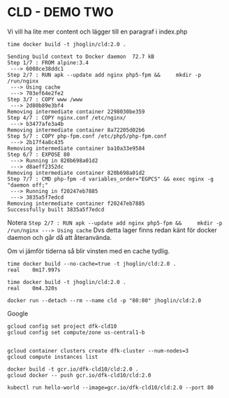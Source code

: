 CLD - DEMO TWO
===========

Vi vill ha lite mer content och lägger till en paragraf i index.php

```
time docker build -t jhoglin/cld:2.0 .

Sending build context to Docker daemon  72.7 kB
Step 1/7 : FROM alpine:3.4
 ---> 6008ce38ddc1
Step 2/7 : RUN apk --update add nginx php5-fpm &&     mkdir -p /run/nginx
 ---> Using cache
 ---> 703ef64e2fe2
Step 3/7 : COPY www /www
 ---> 2d80b89e3bf4
Removing intermediate container 2298030be359
Step 4/7 : COPY nginx.conf /etc/nginx/
 ---> b3477afe3a4b
Removing intermediate container 8a72205d02b6
Step 5/7 : COPY php-fpm.conf /etc/php5/php-fpm.conf
 ---> 2b17f4a8c435
Removing intermediate container ba10a33e9584
Step 6/7 : EXPOSE 80
 ---> Running in 820b698a01d2
 ---> d8aeff2352dc
Removing intermediate container 820b698a01d2
Step 7/7 : CMD php-fpm -d variables_order="EGPCS" && exec nginx -g "daemon off;"
 ---> Running in f20247eb7885
 ---> 3835a5f7edcd
Removing intermediate container f20247eb7885
Successfully built 3835a5f7edcd
```

Notera `Step 2/7 : RUN apk --update add nginx php5-fpm &&     mkdir -p /run/nginx
 ---> Using cache` Dvs detta lager finns redan känt för docker daemon och går då att återanvända.


Om vi jämför tiderna så blir vinsten med en cache tydlig.
```
time docker build --no-cache=true -t jhoglin/cld:2.0 .
real    0m17.997s

time docker build -t jhoglin/cld:2.0 .
real    0m4.320s
```
```
docker run --detach --rm --name cld -p "80:80" jhoglin/cld:2.0
```



Google
```
gcloud config set project dfk-cld10
gcloud config set compute/zone us-central1-b


gcloud container clusters create dfk-cluster --num-nodes=3
gcloud compute instances list

docker build -t gcr.io/dfk-cld10/cld:2.0 .
gcloud docker -- push gcr.io/dfk-cld10/cld:2.0

kubectl run hello-world --image=gcr.io/dfk-cld10/cld:2.0 --port 80
```